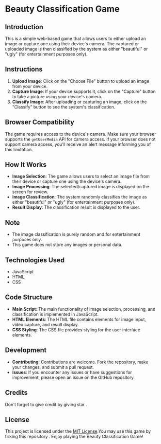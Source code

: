 # Beauty Classification Game

## Introduction
This is a simple web-based game that allows users to either upload an image or capture one using their device's camera. The captured or uploaded image is then classified by the system as either "beautiful" or "ugly" (for entertainment purposes only).

## Instructions
1. **Upload Image**: Click on the "Choose File" button to upload an image from your device.
2. **Capture Image**: If your device supports it, click on the "Capture" button to take a picture using your device's camera.
3. **Classify Image**: After uploading or capturing an image, click on the "Classify" button to see the system's classification.

## Browser Compatibility
The game requires access to the device's camera. Make sure your browser supports the `getUserMedia` API for camera access. If your browser does not support camera access, you'll receive an alert message informing you of this limitation.

## How It Works
- **Image Selection**: The game allows users to select an image file from their device or capture one using the device's camera.
- **Image Processing**: The selected/captured image is displayed on the screen for review.
- **Image Classification**: The system randomly classifies the image as either "beautiful" or "ugly" (for entertainment purposes only).
- **Result Display**: The classification result is displayed to the user.

## Note
- The image classification is purely random and for entertainment purposes only.
- This game does not store any images or personal data.

## Technologies Used
- JavaScript
- HTML
- CSS

## Code Structure
- **Main Script**: The main functionality of image selection, processing, and classification is implemented in JavaScript.
- **HTML Elements**: The HTML file contains elements for image input, video capture, and result display.
- **CSS Styling**: The CSS file provides styling for the user interface elements.

## Development
- **Contributing**: Contributions are welcome. Fork the repository, make your changes, and submit a pull request.
- **Issues**: If you encounter any issues or have suggestions for improvement, please open an issue on the GitHub repository.

## Credits
Don't forget to give credit by giving star .

## License
This project is licensed under the [MIT License](LICENSE).You may use this game by firking this repository .
Enjoy playing the Beauty Classification Game!
